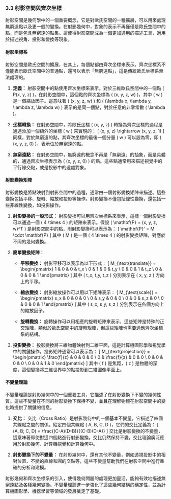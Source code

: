 ### 3.3 射影空間與齊次坐標

射影空間是幾何學中的一個重要概念，它是對歐氏空間的一種擴展，可以用來處理無窮遠點以及更一般的變換。在射影幾何中，對象的表示不再僅僅是歐氏空間中的點，而是包含無窮遠的點集。這使得射影空間成為一個更加通用的描述工具，適用於描述視角、投影和變換等現象。

#### 射影坐標系

射影空間是歐氏空間的擴展，在其上，每個點都由齊次坐標來表示。齊次坐標系不僅能表示歐氏空間中的普通點，還可以表示「無窮遠點」，這是傳統歐氏坐標系無法處理的。

1. **定義：** 射影空間中的點使用齊次坐標來表示。對於三維歐氏空間中的一個點 \( P(x, y, z) \)，在射影空間中，這個點的齊次坐標為 \( (x, y, z, w) \)，其中 \( w \) 是一個縮放因子。這意味著 \( (x, y, z, w) \) 和 \( (\lambda x, \lambda y, \lambda z, \lambda w) \) 表示的是同一個點，對於任意的非零常數 \( \lambda \)。

2. **坐標轉換：** 在射影空間中，將歐氏坐標 \( (x, y, z) \) 轉換為齊次坐標的過程是通過添加一個額外的坐標 \( w \) 來實現的：
   \[
   (x, y, z) \rightarrow (x, y, z, 1)
   \]
   同樣，對於無窮遠的點，其齊次坐標的最後一個分量 \( w \) 可以設為零，即 \( (x, y, z, 0) \)，表示位於無窮遠的點。

3. **無窮遠點：** 在射影空間中，無窮遠的概念不再是「無窮遠」的抽象，而是具體的，通過齊次坐標表示為 \( (x, y, z, 0) \) 的點。這些點通常用來描述視覺中的平行線交點，或是投影中的遠處對象。

#### 射影變換矩陣

射影變換是將點映射到射影空間中的過程，通常由一個射影變換矩陣來描述。這些變換包括平移、旋轉、縮放和投影等操作。射影變換不僅包括線性變換，還包括一些非線性變換，如投影操作。

1. **射影變換的一般形式：** 射影變換可以用齊次坐標系來表示，這樣一個射影變換可以通過一個 \( 4 \times 4 \) 的矩陣來表示。假設 \( \mathbf{P} = (x, y, z, w)^T \) 是射影空間中的點，則射影變換可以表示為：
   \[
   \mathbf{P}' = M \cdot \mathbf{P}
   \]
   其中 \( M \) 是一個 \( 4 \times 4 \) 的射影變換矩陣，對應於不同的幾何變換。

2. **簡單變換矩陣：** 
   - **平移變換：** 射影平移可以表示為以下形式：
     \[
     M_{\text{translate}} = \begin{pmatrix} 
     1 & 0 & 0 & t_x \\
     0 & 1 & 0 & t_y \\
     0 & 0 & 1 & t_z \\
     0 & 0 & 0 & 1 
     \end{pmatrix}
     \]
     其中 \( t_x, t_y, t_z \) 分別表示在 \( x, y, z \) 方向上的平移。

   - **縮放變換：** 射影縮放操作可以用以下矩陣表示：
     \[
     M_{\text{scale}} = \begin{pmatrix} 
     s_x & 0 & 0 & 0 \\
     0 & s_y & 0 & 0 \\
     0 & 0 & s_z & 0 \\
     0 & 0 & 0 & 1 
     \end{pmatrix}
     \]
     其中 \( s_x, s_y, s_z \) 分別表示在各個方向上的縮放因子。

   - **旋轉變換：** 旋轉操作可以用相應的旋轉矩陣來表示，這些矩陣是特殊的正交矩陣，類似於歐氏空間中的旋轉矩陣，但這些矩陣也需要適應齊次坐標系的結構。

3. **投影變換：** 投影變換將三維物體映射到二維平面，這是計算機圖形學和視覺學中的關鍵操作。投影矩陣通常可以表示為：
   \[
   M_{\text{projection}} = \begin{pmatrix} 
   \frac{f}{z} & 0 & 0 & 0 \\
   0 & \frac{f}{z} & 0 & 0 \\
   0 & 0 & 0 & 0 \\
   0 & 0 & 1 & 0 
   \end{pmatrix}
   \]
   其中 \( f \) 是焦距，\( z \) 是物體的深度，這個變換將三維世界中的點投影到二維圖像平面上。

#### 不變量理論

不變量理論是射影幾何中的一個重要工具，它描述了在射影變換下不變的幾何性質。這些不變量在不同的射影變換下保持不變，並且在理解物體在射影空間中的變化時提供了關鍵的信息。

1. **交比：** 交比（Cross Ratio）是射影幾何中的一個基本不變量，它描述了四個共線點之間的關係。給定四個共線點 \( A, B, C, D \)，它們的交比定義為：
   \[
   (A, B; C, D) = \frac{(C-A)(D-B)}{(C-B)(D-A)}
   \]
   交比是射影變換的不變量，這意味著即使對這四個點進行射影變換，交比仍然保持不變。交比理論廣泛應用於射影幾何、計算機視覺和計算幾何中。

2. **射影變換下的不變量：** 在射影幾何中，還有其他不變量，例如透視投影中的相對位置、不變的直線和圓的交點等，這些不變量幫助我們在射影空間中進行準確的分析和建模。

射影幾何和齊次坐標系的引入，使得幾何問題的處理更加靈活，能夠有效地描述無窮遠點及各種幾何變換。不變量理論進一步強化了這些幾何結構的穩定性，並為計算機圖形學、機器學習等領域的發展奠定了基礎。
